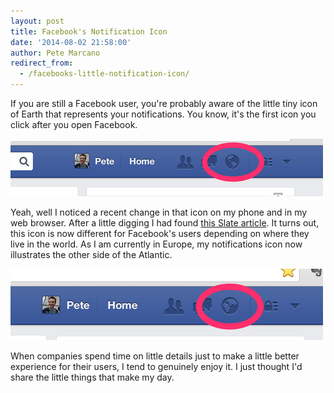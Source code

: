 ```yaml
---
layout: post
title: Facebook's Notification Icon
date: '2014-08-02 21:58:00'
author: Pete Marcano
redirect_from:
  - /facebooks-little-notification-icon/
---
```


If you are still a Facebook user, you're probably aware of the little tiny icon of Earth that represents your notifications. You know, it's the first icon you click after you open Facebook.

![Americas Globe](/images/tumblr_inline_n9p8olWPUy1r0iaq9.png)

Yeah, well I noticed a recent change in that icon on my phone and in my web browser. After a little digging I had found [this Slate article](http://www.slate.com/blogs/future_tense/2014/07/31/facebook_notifications_icon_globe_changes_with_location_as_american_users.html). It turns out, this icon is now different for Facebook's users depending on where they live in the world. As I am currently in Europe, my notifications icon now illustrates the other side of the Atlantic.

![EMEA Globe](/images/tumblr_inline_n9p8uaX3p41r0iaq9.png)

When companies spend time on little details just to make a little better experience for their users, I tend to genuinely enjoy it. I just thought I'd share the little things that make my day.
